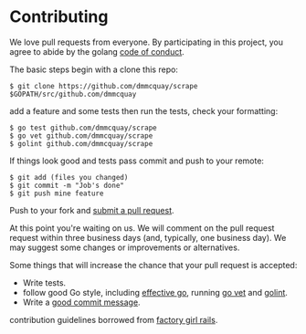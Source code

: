 # Contributing

We love pull requests from everyone. By participating in this project, you
agree to abide by the golang [code of conduct].

[code of conduct]: https://golang.org/conduct

The basic steps begin with a clone this repo:

    $ git clone https://github.com/dmmcquay/scrape $GOPATH/src/github.com/dmmcquay

add a feature and some tests then run the tests, check your formatting:

    $ go test github.com/dmmcquay/scrape
    $ go vet github.com/dmmcquay/scrape
    $ golint github.com/dmmcquay/scrape

If things look good and tests pass commit and push to your remote:

    $ git add (files you changed)
    $ git commit -m "Job's done"
    $ git push mine feature

Push to your fork and [submit a pull request][pr].

[pr]: https://github.com/thoughtbot/factory_girl_rails/compare/

At this point you're waiting on us. We will comment on the pull request request
within three business days (and, typically, one business day). We may suggest
some changes or improvements or alternatives.

Some things that will increase the chance that your pull request is accepted:

* Write tests.
* follow good Go style, including [effective go], running [go vet] and [golint].
* Write a [good commit message][commit].

[effective go]: https://golang.org/doc/effective_go.html
[go vet]: https://golang.org/cmd/vet/
[golint]: https://github.com/golang/lint
[commit]: http://tbaggery.com/2008/04/19/a-note-about-git-commit-messages.html

contribution guidelines borrowed from [factory girl rails].

[factory girl rails]: https://github.com/thoughtbot/factory_girl_rails
